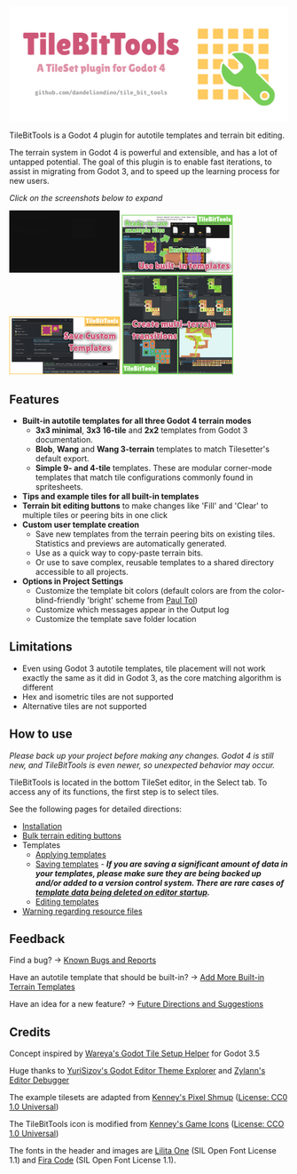 ![TileBitTools](https://raw.githubusercontent.com/dandeliondino/tile_bit_tools/main/assets/header.png)

TileBitTools is a Godot 4 plugin for autotile templates and terrain bit editing.

The terrain system in Godot 4 is powerful and extensible, and has a lot of untapped potential. The goal of this plugin is to enable fast iterations, to assist in migrating from Godot 3, and to speed up the learning process for new users.

*Click on the screenshots below to expand*

[![Animated gif demonstrating how to apply a template](https://raw.githubusercontent.com/dandeliondino/tile_bit_tools/main/assets/tutorials/apply_template_thumb.gif)](https://github.com/dandeliondino/tile_bit_tools/blob/main/assets/tutorials/apply_template.gif)
[![Screenshot of a built-in template](https://raw.githubusercontent.com/dandeliondino/tile_bit_tools/main/assets/tips_and_examples_thumb.png)](https://github.com/dandeliondino/tile_bit_tools/blob/main/assets/tips_and_examples.png)
[![Screenshot of the Save Template dialog window](https://raw.githubusercontent.com/dandeliondino/tile_bit_tools/main/assets/save_custom_templates_thumb.png)](https://github.com/dandeliondino/tile_bit_tools/blob/main/assets/save_custom_templates.png)
[![Screenshots of setting up a 3-terrain tileset](https://raw.githubusercontent.com/dandeliondino/tile_bit_tools/main/assets/terrain_transitions_thumb.png)](https://github.com/dandeliondino/tile_bit_tools/blob/main/assets/terrain_transitions.png)

## Features
- **Built-in autotile templates for all three Godot 4 terrain modes**
    - **3x3 minimal**, **3x3 16-tile** and **2x2** templates from Godot 3 documentation.
    - **Blob**, **Wang** and **Wang 3-terrain** templates to match Tilesetter's default export.
    - **Simple 9- and 4-tile** templates. These are modular corner-mode templates that match tile configurations commonly found in spritesheets.
- **Tips and example tiles for all built-in templates**
- **Terrain bit editing buttons** to make changes like 'Fill' and 'Clear' to multiple tiles or peering bits in one click
- **Custom user template creation**
    - Save new templates from the terrain peering bits on existing tiles. Statistics and previews are automatically generated.
    - Use as a quick way to copy-paste terrain bits.
    - Or use to save complex, reusable templates to a shared directory accessible to all projects.
- **Options in Project Settings**
    - Customize the template bit colors (default colors are from the color-blind-friendly 'bright' scheme from [Paul Tol](https://personal.sron.nl/~pault/))
    - Customize which messages appear in the Output log
    - Customize the template save folder location


## Limitations
- Even using Godot 3 autotile templates, tile placement will not work exactly the same as it did in Godot 3, as the core matching algorithm is different
- Hex and isometric tiles are not supported
- Alternative tiles are not supported


## How to use
*Please back up your project before making any changes. Godot 4 is still new, and TileBitTools is even newer, so unexpected behavior may occur.*

TileBitTools is located in the bottom TileSet editor, in the Select tab. To access any of its functions, the first step is to select tiles.

See the following pages for detailed directions:

- [Installation](https://github.com/dandeliondino/tile_bit_tools/wiki/1.-Installation)
- [Bulk terrain editing buttons](https://github.com/dandeliondino/tile_bit_tools/wiki/2.-Bulk-Terrain-Editing-Buttons)
- Templates
    - [Applying templates](https://github.com/dandeliondino/tile_bit_tools/wiki/3.1-Applying-Templates)
    - [Saving templates](https://github.com/dandeliondino/tile_bit_tools/wiki/3.2-Saving-Templates) - ***If you are saving a significant amount of data in your templates, please make sure they are being backed up and/or added to a version control system. There are rare cases of [template data being deleted on editor startup](https://github.com/dandeliondino/tile_bit_tools/issues/49).***
    - [Editing templates](https://github.com/dandeliondino/tile_bit_tools/wiki/3.3-Editing-Templates)
- [Warning regarding resource files](https://github.com/dandeliondino/tile_bit_tools/wiki/X.-Warning-Regarding-Resource-Files)


## Feedback
Find a bug? -> [Known Bugs and Reports](https://github.com/dandeliondino/tile_bit_tools/issues/2)

Have an autotile template that should be built-in? -> [Add More Built-in Terrain Templates](https://github.com/dandeliondino/tile_bit_tools/issues/4)

Have an idea for a new feature? -> [Future Directions and Suggestions](https://github.com/dandeliondino/tile_bit_tools/issues/3)


## Credits
Concept inspired by [Wareya's Godot Tile Setup Helper](https://github.com/wareya/godot-tile-setup-helper) for Godot 3.5

Huge thanks to [YuriSizov's Godot Editor Theme Explorer](https://github.com/YuriSizov/godot-editor-theme-explorer) and [Zylann's Editor Debugger](https://github.com/Zylann/godot_editor_debugger_plugin)

The example tilesets are adapted from [Kenney's Pixel Shmup](https://www.kenney.nl/assets/pixel-shmup) ([License: CC0 1.0 Universal](https://creativecommons.org/publicdomain/zero/1.0/))

The TileBitTools icon is modified from [Kenney's Game Icons](https://www.kenney.nl/assets/game-icons) ([License: CCO 1.0 Universal](https://creativecommons.org/publicdomain/zero/1.0/))

The fonts in the header and images are [Lilita One](https://fonts.google.com/specimen/Lilita+One) (SIL Open Font License 1.1) and [Fira Code](https://github.com/tonsky/FiraCode) (SIL Open Font License 1.1).
